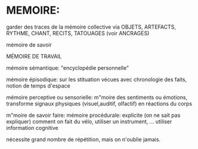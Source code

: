 # MEMOIRE: 

garder des traces de la mémoire collective via OBJETS, ARTEFACTS, RYTHME, CHANT, RECITS, TATOUAGES (voir ANCRAGES)



mémoire de savoir

MÉMOIRE DE TRAVAIL

mémoire sémantique: "encyclopédie personnelle"

mémoire épisodique: sur les stituation vécues avec chronologie des faits, notion de temps d'espace

mémoire perceptive ou sensorielle: m"moire des sentiments ou émotions, transforme signaux physiques (visuel,auditif, olfactif) en réactions du corps


m"moire de savoir faire:
mémoire procédurale: explicite (on ne sait pas expliquer) comment on fait du vélo, utiliser un instrument, ... utiliser information cognitive

nécessite grand nombre de répétition, mais on n'oublie jamais.
